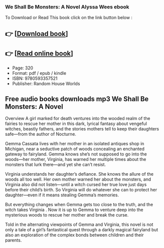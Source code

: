 ### We Shall Be Monsters: A Novel Alyssa Wees ebook

To Download or Read This book click on the link button below :

## 👉  [**[Download book](http://ebooksharez.info/download.php?group=book&from=github.com&id=722067&lnk=1079 "Download book")**]

## 👉  [**[Read online book](http://ebooksharez.info/download.php?group=book&from=github.com&id=722067&lnk=1079 "Read online book")**]


* Page: 320
* Format: pdf / epub / kindle
* ISBN: 9780593357521
* Publisher: Random House Worlds



## Free audio books downloads mp3 We Shall Be Monsters: A Novel


Overview
A girl marked for death ventures into the wooded realm of the fairies to rescue her mother in this dark, lyrical fantasy about vengeful witches, beastly fathers, and the stories mothers tell to keep their daughters safe—from the author of Nocturne.
 
 Gemma Cassata lives with her mother in an isolated antiques shop in Michigan, near a seductive patch of woods concealing an enchanted gateway to fairyland. Gemma knows she’s not supposed to go into the woods—her mother, Virginia, has warned her multiple times about the monsters that lurk there—and yet she can’t resist.
 
 Virginia understands her daughter’s defiance. She knows the allure of the woods all too well. Her own mother warned her about the monsters, and Virginia also did not listen—until a witch cursed her true love just days before their child’s birth. So Virginia will do whatever she can to protect her daughter—even if it means stealing Gemma’s memories.
 
 But everything changes when Gemma gets too close to the truth, and the witch takes Virginia . Now it is up to Gemma to venture deep into the mysterious woods to rescue her mother and break the curse.
 
 Told in the alternating viewpoints of Gemma and Virginia, this novel is not only a tale of a girl’s fantastical quest through a darkly magical fairyland but also an exploration of the complex bonds between children and their parents.



